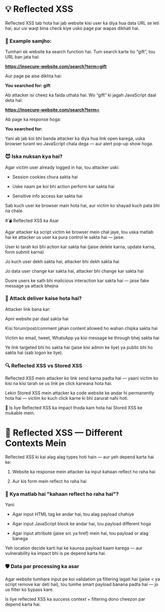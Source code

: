 # 💡 Reflected XSS 

Reflected XSS tab hota hai jab website kisi user ka diya hua data URL se leti hai, aur usi waqt bina check kiye usko page par wapas dikhati hai.

### 🧪 Example samjho:

Tumhari ek website ka search function hai. Tum search karte ho “gift”, tou URL ban jata hai:

**https://insecure-website.com/search?term=gift**

Aur page pe aise dikhta hai:

**<p>You searched for: gift</p>**

Ab attacker isi cheez ka faida uthata hai. Wo “gift” ki jagah JavaScript daal deta hai:

**https://insecure-website.com/search?term=<script>alert('XSS')</script>**

Ab page ka response hoga:

**<p>You searched for: <script>alert('XSS')</script></p>**

Yani ab jab koi bhi banda attacker ka diya hua link open karega, uska browser turant wo JavaScript chala dega — aur alert pop-up show hoga.

### 😈 Iska nuksan kya hai?

Agar victim user already logged in hai, tou attacker uski:

- Session cookies chura sakta hai

- Uske naam pe koi bhi action perform kar sakta hai

- Sensitive info access kar sakta hai

Sab kuch user ke browser main hota hai, aur victim ko shayad kuch pata bhi na chale.

#💣 Reflected XSS ka Asar

Agar attacker ka script victim ke browser mein chal jaye, tou uska matlab hai ke attacker us user ka pura control le sakta hai — jaise:

User ki tarah koi bhi action kar sakta hai (jaise delete karna, update karna, form submit karna)

Jo kuch user dekh sakta hai, attacker bhi dekh sakta hai

Jo data user change kar sakta hai, attacker bhi change kar sakta hai

Dusre users ke sath bhi malicious interaction kar sakta hai — jaise fake message ya attack bhejna

### 💌 Attack deliver kaise hota hai?

Attacker link bana kar:

Apni website par daal sakta hai

Kisi forum/post/comment jahan content allowed ho wahan chipka sakta hai

Victim ko email, tweet, WhatsApp ya kisi message ke through bhej sakta hai

Ye link targeted bhi ho sakta hai (jaise kisi admin ke liye) ya public bhi ho sakta hai (sab logon ke liye).


### 🔍 Reflected XSS vs Stored XSS

Reflected XSS mein attacker ko link send karna padta hai — yaani victim ko kisi na kisi tarah se us link pe click karwana hota hai.

Lekin Stored XSS mein attacker ka code website ke andar hi permanently hota hai — victim ko kuch click karne ki bhi zarurat nahi hoti.

📌 Is liye Reflected XSS ka impact thoda kam hota hai Stored XSS ke mukable mein.

# 🎯 Reflected XSS — Different Contexts Mein

Reflected XSS ki kai alag alag types hoti hain — aur yeh depend karta hai ke:

1. Website ka response mein attacker ka input kahaan reflect ho raha hai

2. Aur kis form mein reflect ho raha hai

### 📍 Kya matlab hai "kahaan reflect ho raha hai"?

Yani:

- Agar input HTML tag ke andar hai, tou alag payload chahiye

- Agar input JavaScript block ke andar hai, tou payload different hoga

- Agar input attribute (jaise src ya href) mein hai, tou payload or alag banega

Yeh location decide karti hai ke kaunsa payload kaam karega — aur vulnerability ka impact bhi is pe depend karta hai.

### 🛡️ Data par processing ka asar

Agar website tumhare input pe koi validation ya filtering lagati hai (jaise < ya script remove kar deti hai), tou tumhe smart payload banana padta hai — jo us filter ko bypass kare.

Is liye reflected XSS ka success context + filtering dono cheezon par depend karta hai.